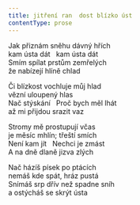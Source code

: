 ```yaml
---
title: jitření ran  dost blízko úst
contentType: prose
---
```


<section>

Jak přiznám sněhu dávný hřích  
kam ústa dát   kam ústa dát  
Smím spílat prstům zemřelých  
že nabízejí hlíně chlad

Či blízkost vochluje můj hlad  
vězní uloupený hlas  
Nač stýskání   Proč bych měl lhát  
až mi přijdou srazit vaz

Stromy mě prostupují včas  
je měsíc mhlín; třeští smích  
Není kam jít   Nechci je zmást  
A na dně dlaně jizva zlých

Nač házíš písek po ptácích  
nemáš kde spát, hráz pustá  
Snímáš srp dřív než spadne sníh  
a ostýcháš se skrýt ústa

</section>

